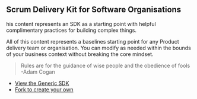 ## Scrum Delivery Kit for Software Organisations

his content represents an SDK as a starting point with helpful complimentary practices for building complex things.

All of this content represents a baselines starting point for any Product delivery team or organisation. You can modify as needed within the bounds of your business context without breaking the core mindset.

> Rules are for the guidance of wise people and the obedience of fools
> -Adam Cogan

- [View the Generic SDK](https://sdk.nkdagility.com/)
- [Fork to create your own](https://github.com/nkdAgility/Scrum-Delivery-Kit-for-Software-Organisations/fork)